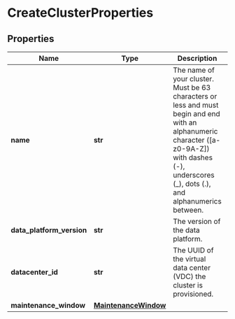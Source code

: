 # CreateClusterProperties

## Properties
| Name | Type | Description | Notes |
| ------------ | ------------- | ------------- | ------------- |
| **name** | **str** | The name of your cluster. Must be 63 characters or less and must begin and end with an alphanumeric character ([a-z0-9A-Z]) with dashes (-), underscores (_), dots (.), and alphanumerics between.  |  |
| **data_platform_version** | **str** | The version of the data platform.  | [optional]  |
| **datacenter_id** | **str** | The UUID of the virtual data center (VDC) the cluster is provisioned.  |  |
| **maintenance_window** | [**MaintenanceWindow**](MaintenanceWindow.md) |  | [optional]  |


